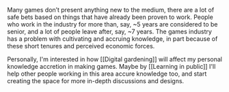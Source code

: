 Many games don’t present anything new to the medium, there are a lot of safe bets based on things that have already been proven to work. People who work in the industry for more than, say, ~5 years are considered to be senior, and a lot of people leave after, say, ~7 years. The games industry has a problem with cultivating and accruing knowledge, in part because of these short tenures and perceived economic forces.

Personally, I'm interested in how [[Digital gardening]] will affect my personal knowledge accretion in making games. Maybe by [[Learning in public]] I'll help other people working in this area accure knowledge too, and start creating the space for more in-depth discussions and designs.